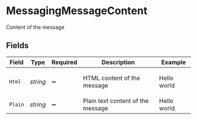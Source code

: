 # MessagingMessageContent

Content of the message


## Fields

| Field                             | Type                              | Required                          | Description                       | Example                           |
| --------------------------------- | --------------------------------- | --------------------------------- | --------------------------------- | --------------------------------- |
| `Html`                            | *string*                          | :heavy_minus_sign:                | HTML content of the message       | <p>Hello world</p>                |
| `Plain`                           | *string*                          | :heavy_minus_sign:                | Plain text content of the message | Hello world                       |